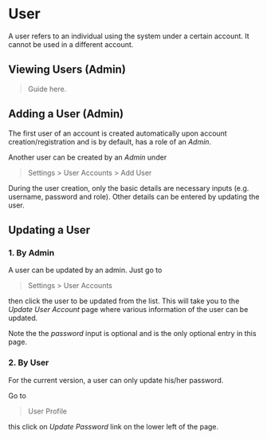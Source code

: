 # User

A user refers to an individual using the system under a certain account. It cannot be used in a different account.

## Viewing Users (Admin)

> Guide here.

## Adding a User (Admin)

The first user of an account is created automatically upon account creation/registration and is by default, has a role of an *Admin*.

Another user can be created by an *Admin* under 

> Settings > User Accounts > Add User

During the user creation, only the basic details are necessary inputs (e.g. username, password and role). Other details can be entered by updating the user.

## Updating a User

### 1. By Admin 

A user can be updated by an admin. Just go to 

> Settings > User Accounts 

then click the user to be updated from the list. This will take you to the *Update User Account* page where various information of the user can be updated.

Note the the *password* input is optional and is the only optional entry in this page.

### 2. By User

For the current version, a user can only update his/her password.

Go to

> User Profile

this click on *Update Password* link on the lower left of the page.